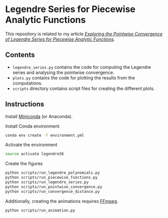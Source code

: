 # Legendre Series for Piecewise Analytic Functions
This repository is related to my article [*Exploring the Pointwise Convergence of Legendre Series for Piecewise Analytic Functions*](https://jaantollander.com/2019-03-09-legendre-series.html).

## Contents
- `legendre_series.py` contains the code for computing the Legendre series and analysing the pointwise convergence.
- `plots.py` contains the code for plotting the results from the computations.
- `scripts` directory contains script files for creating the different plots.


## Instructions
Install [Miniconda](https://docs.conda.io/en/latest/miniconda.html) (or Anaconda).

Install Conda environment
```bash
conda env create -f environment.yml 
```

Activate the environment
```bash
source activate legendre36
```

Create the figures
```bash
python scripts/run_legendre_polynomials.py
python scripts/run_piecewise_functions.py
python scripts/run_legendre_series.py
python scripts/run_pointwise_convergence.py
python scripts/run_convergence_distance.py
```

Additionally, creating the animations requires [FFmpeg](https://www.ffmpeg.org/).
```bash
python scripts/run_animation.py
```
